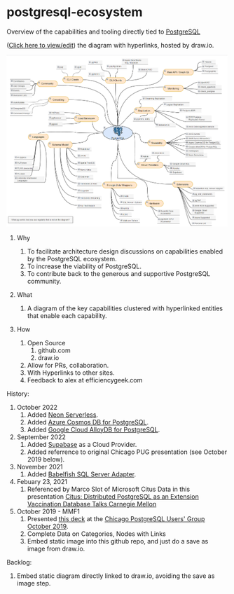 # postgresql-ecosystem 

<!-- https://stackoverflow.com/questions/3492153/markdown-open-a-new-window-link/5803384 -->
Overview of the capabilities and tooling directly tied to <a href="https://postgresql.org/" target="_blank">PostgreSQL</a>

(<a href="https://www.draw.io/?mode=github#HEfficiencyGeek%2Fpostgresql-ecosystem%2Fmaster%2Fpostgresql-ecosystem.drawio" target="_drawio">Click here to view/edit</a>) the diagram with hyperlinks, hosted by draw.io.

![Embedded Diagram2](https://raw.githubusercontent.com/EfficiencyGeek/postgresql-ecosystem/master/postgresql-ecosystem.png)

1. Why  
	1. To facilitate architecture design discussions on capabilities enabled by the PostgreSQL ecosystem.
	1. To increase the viability of PostgreSQL.
	1. To contribute back to the generous and supportive PostgreSQL community.

2. What
	1. A diagram of the key capabilities clustered with hyperlinked entities that enable each capability.
	
3. How  
	1. Open Source
		1. github.com
		2. draw.io
	1. Allow for PRs, collaboration.  
	1. With Hyperlinks to other sites.  
	1. Feedback to alex at efficiencygeek.com  

History:
1. October 2022
	1. Added [Neon Serverless](https://neon.tech/).
	1. Added [Azure Cosmos DB for PostgreSQL](https://learn.microsoft.com/en-us/azure/cosmos-db/postgresql/introduction).
	1. Added [Google Cloud AlloyDB for PostgreSQL](https://cloud.google.com/alloydb).
1. September 2022
	1. Added [Supabase](https://supabase.com/database) as a Cloud Provider.
	1. Added referrence to original Chicago PUG presentation (see October 2019 below).
1. November 2021
	1. Added [Babelfish SQL Server Adapter](https://babelfishpg.org/blog/releases/2021/10/babelfish-launch/).
1. Febuary 23, 2021
	1. Referenced by Marco Slot of Microsoft Citus Data in this presentation [Citus: Distributed PostgreSQL as an Extension Vaccination Database Talks Carnegie Mellon](https://youtu.be/X-aAgXJZRqM?t=207)
1. October 2019 - MMF1 
	1.  Presented [this deck](presentations/postgresql-ecosystem-CHI_PUG-20191016.pptx) at the [Chicago PostgreSQL Users' Group October 2019](https://www.meetup.com/chicago-postgresql-user-group/events/265263425/).
	1.	Complete Data on Categories, Nodes with Links
	1. 	Embed static image into this github repo, and just do a save as image from draw.io.	

Backlog:  
1. Embed static diagram directly linked to draw.io, avoiding the save as image step.
